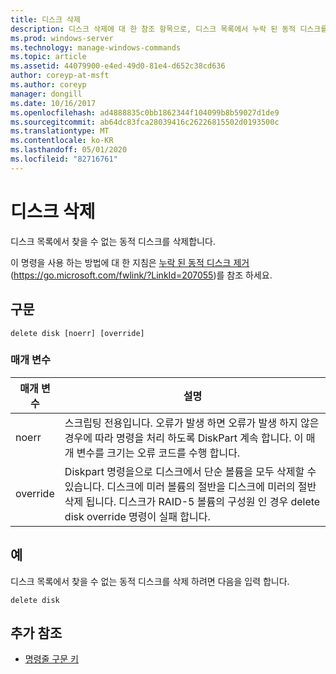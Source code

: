```yaml
---
title: 디스크 삭제
description: 디스크 삭제에 대 한 참조 항목으로, 디스크 목록에서 누락 된 동적 디스크를 삭제 합니다.
ms.prod: windows-server
ms.technology: manage-windows-commands
ms.topic: article
ms.assetid: 44079900-e4ed-49d0-81e4-d652c38cd636
author: coreyp-at-msft
ms.author: coreyp
manager: dongill
ms.date: 10/16/2017
ms.openlocfilehash: ad4888835c0bb1862344f104099b8b59027d1de9
ms.sourcegitcommit: ab64dc83fca28039416c26226815502d0193500c
ms.translationtype: MT
ms.contentlocale: ko-KR
ms.lasthandoff: 05/01/2020
ms.locfileid: "82716761"
---
```

# <a name="delete-disk"></a>디스크 삭제

디스크 목록에서 찾을 수 없는 동적 디스크를 삭제합니다.

이 명령을 사용 하는 방법에 대 한 지침은 [누락 된 동적 디스크 제거](https://go.microsoft.com/fwlink/?LinkId=207055) (https://go.microsoft.com/fwlink/?LinkId=207055)를 참조 하세요.

## <a name="syntax"></a>구문

```
delete disk [noerr] [override]
```

### <a name="parameters"></a>매개 변수

|매개 변수|설명|
|---------|-----------|
|noerr|스크립팅 전용입니다. 오류가 발생 하면 오류가 발생 하지 않은 경우에 따라 명령을 처리 하도록 DiskPart 계속 합니다. 이 매개 변수를 크기는 오류 코드를 수행 합니다.|
|override|Diskpart 명령을으로 디스크에서 단순 볼륨을 모두 삭제할 수 있습니다. 디스크에 미러 볼륨의 절반을 디스크에 미러의 절반 삭제 됩니다. 디스크가 RAID-5 볼륨의 구성원 인 경우 delete disk override 명령이 실패 합니다.|

## <a name="examples"></a>예

디스크 목록에서 찾을 수 없는 동적 디스크를 삭제 하려면 다음을 입력 합니다.
```
delete disk
```

## <a name="additional-references"></a>추가 참조

- [명령줄 구문 키](command-line-syntax-key.md)

